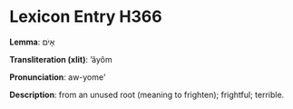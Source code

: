 # Lexicon Entry H366

**Lemma**: אָיֹם

**Transliteration (xlit)**: ʼâyôm

**Pronunciation**: aw-yome'

**Description**:
from an unused root (meaning to frighten); frightful; terrible.
